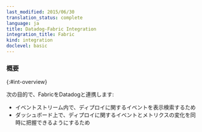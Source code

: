 ```yaml
---
last_modified: 2015/06/30
translation_status: complete
language: ja
title: Datadog-Fabric Integration
integration_title: Fabric
kind: integration
doclevel: basic
---
```


<!-- ### Overview
{:#int-overview}

Connect Fabric to Datadog in order to:

- Capture and search for deploy events in the event stream.
- Correlate deploy events with metric changes on dashboards. -->

### 概要
{:#int-overview}

次の目的で、FabricをDatadogと連携します:

* イベントストリーム内で、ディプロイに関するイベントを表示検索するため
* ダッシュボード上で、ディプロイに関するイベントとメトリクスの変化を同時に把握できるようにするため
